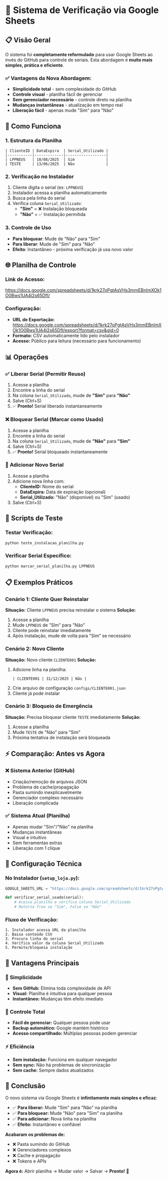 # 🚀 Sistema de Verificação via Google Sheets

## 📋 Visão Geral

O sistema foi **completamente reformulado** para usar Google Sheets ao invés do GitHub para controle de seriais. Esta abordagem é **muito mais simples, prática e eficiente**.

### ✅ **Vantagens da Nova Abordagem:**
- **Simplicidade total** - sem complexidade do GitHub
- **Controle visual** - planilha fácil de gerenciar
- **Sem gerenciador necessário** - controle direto na planilha
- **Mudanças instantâneas** - atualização em tempo real
- **Liberação fácil** - apenas mude "Sim" para "Não"

## 🔧 Como Funciona

### 1. **Estrutura da Planilha**
```
| ClienteID | DataExpira  | Serial_Utilizado |
|-----------|-------------|------------------|
| LPPNEUS   | 10/08/2025  | Sim              |
| TESTE     | 13/06/2025  | Não              |
```

### 2. **Verificação no Instalador**
1. Cliente digita o serial (ex: `LPPNEUS`)
2. Instalador acessa a planilha automaticamente
3. Busca pela linha do serial
4. Verifica coluna `Serial_Utilizado`:
   - **"Sim"** = ❌ Instalação bloqueada
   - **"Não"** = ✅ Instalação permitida

### 3. **Controle de Uso**
- **Para bloquear**: Mude de "Não" para "Sim"
- **Para liberar**: Mude de "Sim" para "Não"
- **Efeito**: Instantâneo - próxima verificação já usa novo valor

## 🌐 Planilha de Controle

### **Link de Acesso:**
https://docs.google.com/spreadsheets/d/1krk27oPgtAsVHs3mmEBnlmXOk1O0Bws1UA4i2s65DfI/

### **Configuração:**
- **URL de Exportação:** https://docs.google.com/spreadsheets/d/1krk27oPgtAsVHs3mmEBnlmXOk1O0Bws1UA4i2s65DfI/export?format=csv&gid=0
- **Formato:** CSV automaticamente lido pelo instalador
- **Acesso:** Público para leitura (necessário para funcionamento)

## 📊 Operações

### ✅ **Liberar Serial (Permitir Reuso)**
1. Acesse a planilha
2. Encontre a linha do serial
3. Na coluna `Serial_Utilizado`, mude de **"Sim"** para **"Não"**
4. Salve (Ctrl+S)
5. ✅ **Pronto!** Serial liberado instantaneamente

### ❌ **Bloquear Serial (Marcar como Usado)**
1. Acesse a planilha
2. Encontre a linha do serial
3. Na coluna `Serial_Utilizado`, mude de **"Não"** para **"Sim"**
4. Salve (Ctrl+S)
5. ✅ **Pronto!** Serial bloqueado instantaneamente

### 📝 **Adicionar Novo Serial**
1. Acesse a planilha
2. Adicione nova linha com:
   - **ClienteID:** Nome do serial
   - **DataExpira:** Data de expiração (opcional)
   - **Serial_Utilizado:** "Não" (disponível) ou "Sim" (usado)
3. Salve (Ctrl+S)

## 🧪 Scripts de Teste

### **Testar Verificação:**
```bash
python teste_instalacao_planilha.py
```

### **Verificar Serial Específico:**
```bash
python marcar_serial_planilha.py LPPNEUS
```

## 📋 Exemplos Práticos

### **Cenário 1: Cliente Quer Reinstalar**
**Situação:** Cliente `LPPNEUS` precisa reinstalar o sistema
**Solução:**
1. Acesse a planilha
2. Mude `LPPNEUS` de "Sim" para "Não"
3. Cliente pode reinstalar imediatamente
4. Após instalação, mude de volta para "Sim" se necessário

### **Cenário 2: Novo Cliente**
**Situação:** Novo cliente `CLIENTE001`
**Solução:**
1. Adicione linha na planilha:
   ```
   | CLIENTE001 | 31/12/2025 | Não |
   ```
2. Crie arquivo de configuração `configs/CLIENTE001.json`
3. Cliente já pode instalar

### **Cenário 3: Bloqueio de Emergência**
**Situação:** Precisa bloquear cliente `TESTE` imediatamente
**Solução:**
1. Acesse a planilha
2. Mude `TESTE` de "Não" para "Sim"
3. Próxima tentativa de instalação será bloqueada

## ⚡ Comparação: Antes vs Agora

### ❌ **Sistema Anterior (GitHub)**
- Criação/remoção de arquivos JSON
- Problema de cache/propagação
- Pasta sumindo inexplicavelmente
- Gerenciador complexo necessário
- Liberação complicada

### ✅ **Sistema Atual (Planilha)**
- Apenas mudar "Sim"/"Não" na planilha
- Mudanças instantâneas
- Visual e intuitivo
- Sem ferramentas extras
- Liberação com 1 clique

## 🔧 Configuração Técnica

### **No Instalador (`setup_loja.py`):**
```python
GOOGLE_SHEETS_URL = "https://docs.google.com/spreadsheets/d/1krk27oPgtAsVHs3mmEBnlmXOk1O0Bws1UA4i2s65DfI/export?format=csv&gid=0"

def verificar_serial_usado(serial):
    # Acessa planilha e verifica coluna Serial_Utilizado
    # Retorna True se "Sim", False se "Não"
```

### **Fluxo de Verificação:**
```
1. Instalador acessa URL da planilha
2. Baixa conteúdo CSV
3. Procura linha do serial
4. Verifica valor da coluna Serial_Utilizado
5. Permite/bloqueia instalação
```

## 🎯 Vantagens Principais

### 🚀 **Simplicidade**
- **Sem GitHub:** Elimina toda complexidade de API
- **Visual:** Planilha é intuitiva para qualquer pessoa
- **Instantâneo:** Mudanças têm efeito imediato

### 🔧 **Controle Total**
- **Fácil de gerenciar:** Qualquer pessoa pode usar
- **Backup automático:** Google mantém histórico
- **Acesso compartilhado:** Múltiplas pessoas podem gerenciar

### ⚡ **Eficiência**
- **Sem instalação:** Funciona em qualquer navegador
- **Sem sync:** Não há problemas de sincronização
- **Sem cache:** Sempre dados atualizados

## 🎉 Conclusão

O novo sistema via Google Sheets é **infinitamente mais simples e eficaz**:

- ✅ **Para liberar:** Mude "Sim" para "Não" na planilha
- ✅ **Para bloquear:** Mude "Não" para "Sim" na planilha  
- ✅ **Para adicionar:** Nova linha na planilha
- ✅ **Efeito:** Instantâneo e confiável

**Acabaram os problemas de:**
- ❌ Pasta sumindo do GitHub
- ❌ Gerenciadores complexos
- ❌ Cache e propagação
- ❌ Tokens e APIs

**Agora é:** Abrir planilha → Mudar valor → Salvar → **Pronto!** 🎉 